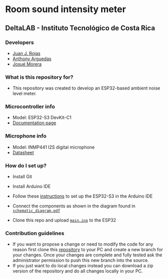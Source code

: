 Room sound intensity meter
============
## DeltaLAB - Instituto Tecnológico de Costa Rica

### Developers

* [Juan J. Rojas](mailto:juan.rojas@itcr.ac.cr)
* [Anthony Arguedas](mailto:antarguedas@estudiantec.r)
* [Josué Morera](mailto:josuemr0106@estudiantec.cr)

### What is this repository for?

* This repository was created to develop an ESP32-based ambient noise level meter.

### Microcontroller info

* Model: ESP32-S3 DevKit-C1 
* [Documentation page](https://docs.espressif.com/projects/esp-idf/en/stable/esp32s3/hw-reference/esp32s3/user-guide-devkitc-1.html)

### Microphone info

* Model: INMP441 I2S digital microphone
* [Datasheet](https://invensense.tdk.com/wp-content/uploads/2015/02/INMP441.pdf)

### How do I set up?

* Install Git
* Install Arduino IDE
* Follow these [instructions](https://docs.espressif.com/projects/arduino-esp32/en/latest/installing.html) to set up the ESP32-S3 in the Arduino IDE
* Connect the components as shown in the diagram found in [`schematic_diagram.pdf`](https://github.com/DeltaLabo/rsim/blob/main/schematic_diagram.pdf)

* Clone this repo and upload [`main.ino`](https://github.com/DeltaLabo/rsim/tree/main/main) to the ESP32

### Contribution guidelines ###

* If you want to propose a change or need to modify the code for any reason first clone this [repository](https://github.com/DeltaLabo/rsim) to your PC and create a new branch for your changes. Once your changes are complete and fully tested ask the administrator permission to push this new branch into the source.
* If you just want to do local changes instead you can download a zip version of the repository and do all changes locally in your PC. 
